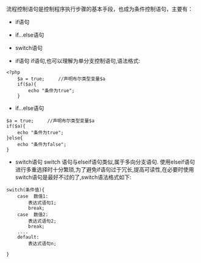 流程控制语句是控制程序执行步骤的基本手段，也成为条件控制语句，主要有：
+ if语句
+ if...else语句
+ switch语句

+ if语句
if语句,也可以理解为单分支控制语句,语法格式:
```
<?php
    $a = true;     //声明布尔类型变量$a
    if($a){
        echo "条件为true";
    }
```
+ if...else语句
```<?php
$a = true;     //声明布尔类型变量$a
if($a){
    echo "条件为true";
}else{
    echo "条件为false";
}
```

+ switch语句
switch 语句与elseif语句类似,属于多向分支语句. 使用elseif语句进行多重选择时十分繁琐,为了避免if语句过于冗长,提高可读性,在必要时使用switch语句是最好不过的了,switch语法格式如下:
```
switch(条件值){
    case  数值1:
        表达式语句1;
        break;
    case  数值2:
        表达式语句2;
        break;
    ....
    default:
        表达式语句n;

}
```